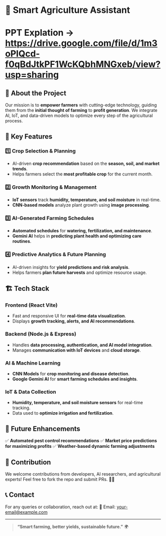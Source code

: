 # 🌱 Smart Agriculture Assistant
# PPT Explation -> https://drive.google.com/file/d/1m3oPIQcd-f0qBdJtkPF1WcKQbhMNGxeb/view?usp=sharing
## 🚀 About the Project
Our mission is to **empower farmers** with cutting-edge technology, guiding them from the **initial thought of farming** to **profit generation**. We integrate AI, IoT, and data-driven models to optimize every step of the agricultural process.

## 🌾 Key Features
### 1️⃣ **Crop Selection & Planning**
- AI-driven **crop recommendation** based on the **season, soil, and market trends**.
- Helps farmers select the **most profitable crop** for the current month.

### 2️⃣ **Growth Monitoring & Management**
- **IoT sensors** track **humidity, temperature, and soil moisture** in real-time.
- **CNN-based models** analyze plant growth using **image processing**.

### 3️⃣ **AI-Generated Farming Schedules**
- **Automated schedules** for **watering, fertilization, and maintenance**.
- **Gemini AI** helps in **predicting plant health and optimizing care routines**.

### 4️⃣ **Predictive Analytics & Future Planning**
- AI-driven insights for **yield predictions and risk analysis**.
- Helps farmers **plan future harvests** and optimize resource usage.

## 🏗️ Tech Stack
### **Frontend (React Vite)**
- Fast and responsive UI for **real-time data visualization**.
- Displays **growth tracking, alerts, and AI recommendations**.

### **Backend (Node.js & Express)**
- Handles **data processing, authentication, and AI model integration**.
- Manages **communication with IoT devices** and **cloud storage**.

### **AI & Machine Learning**
- **CNN Models** for **crop monitoring and disease detection**.
- **Google Gemini AI** for **smart farming schedules and insights**.

### **IoT & Data Collection**
- **Humidity, temperature, and soil moisture sensors** for real-time tracking.
- Data used to **optimize irrigation and fertilization**.

## 📌 Future Enhancements
✅ **Automated pest control recommendations**
✅ **Market price predictions for maximizing profits**
✅ **Weather-based dynamic farming adjustments**

## 🤝 Contribution
We welcome contributions from developers, AI researchers, and agricultural experts! Feel free to fork the repo and submit PRs. 🚜💡

## 📞 Contact
For any queries or collaboration, reach out at:
📧 Email: [your-email@example.com](mailto:your-email@example.com)

---

> **“Smart farming, better yields, sustainable future.”** 🌍

